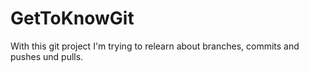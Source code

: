 # GetToKnowGit

With this git project I'm trying to relearn about branches, commits and pushes und pulls.
